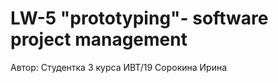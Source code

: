 # LW-5 "prototyping"- software project management







Автор: Студентка 3 курса ИВТ/19 Сорокина Ирина